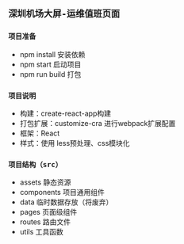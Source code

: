 ## `深圳机场大屏-运维值班页面`


### `项目准备`

- npm install 安装依赖
- npm start 启动项目
- npm run build 打包


### `项目说明`

- 构建：create-react-app构建
- 打包扩展：customize-cra 进行webpack扩展配置
- 框架：React
- 样式：使用 less预处理、css模块化

### `项目结构（src）`
 - assets 静态资源
 - components 项目通用组件
 - data 临时数据存放（将废弃）
 - pages 页面级组件
 - routes 路由文件
 - utils 工具函数

